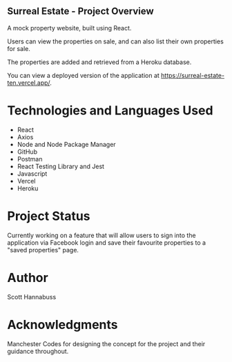 ## Surreal Estate - Project Overview

A mock property website, built using React.

Users can view the properties on sale, and can also list their own properties for sale.

The properties are added and retrieved from a Heroku database.

You can view a deployed version of the application at https://surreal-estate-ten.vercel.app/.

# Technologies and Languages Used

- React
- Axios
- Node and Node Package Manager
- GitHub
- Postman
- React Testing Library and Jest
- Javascript
- Vercel
- Heroku

# Project Status

Currently working on a feature that will allow users to sign into the application via Facebook login and save their favourite properties to a "saved properties" page.

# Author

Scott Hannabuss

# Acknowledgments

Manchester Codes for designing the concept for the project and their guidance throughout.
